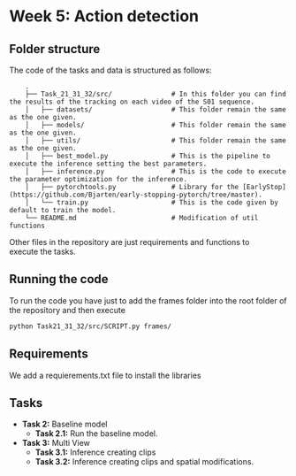 # Week 5: Action detection

## Folder structure 
The code of the tasks and data is structured as follows:

        .
        ├── Task_21_31_32/src/               # In this folder you can find the results of the tracking on each video of the S01 sequence.
        │   ├── datasets/                    # This folder remain the same as the one given.
        │   ├── models/                      # This folder remain the same as the one given.
        │   ├── utils/                       # This folder remain the same as the one given.
        │   ├── best_model.py                # This is the pipeline to execute the inference setting the best parameters.
        │   ├── inference.py                 # This is the code to execute the parameter optimization for the inference.
        │   ├── pytorchtools.py              # Library for the [EarlyStop](https://github.com/Bjarten/early-stopping-pytorch/tree/master).
        │   └── train.py                     # This is the code given by default to train the model.
        └── README.md                        # Modification of util functions

Other files in the repository are just requirements and functions to execute the tasks.

## Running the code
To run the code you have just to add the frames folder into the root folder of the repository and then execute

```bash
python Task21_31_32/src/SCRIPT.py frames/
 ```

## Requirements
We add a requierements.txt file to install the libraries

## Tasks
- **Task 2:** Baseline model
  - **Task 2.1:** Run the baseline model.
- **Task 3:** Multi View
  - **Task 3.1:** Inference creating clips
  - **Task 3.2:** Inference creating clips and spatial modifications.
